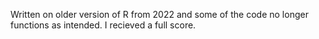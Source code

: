 Written on older version of R from 2022 and some of the code no longer functions as intended. I recieved a full score.
